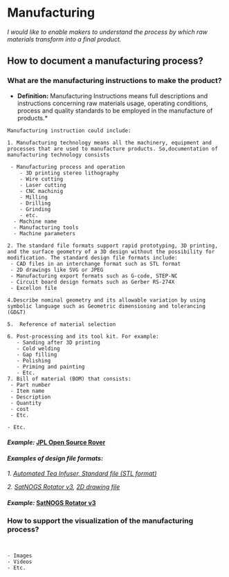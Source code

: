 # **Manufacturing**

*I would like to enable makers to understand the process by which raw materials transform into a final product.*

## **How to document a manufacturing process?**

### **What are the manufacturing instructions to make the product?**

- **Definition:** Manufacturing Instructions means full descriptions and instructions concerning raw materials usage, operating conditions, process and quality standards to be employed in the manufacture of products.*

 ```
 Manufacturing instruction could include: 
 
1. Manufacturing technology means all the machinery, equipment and processes that are used to manufacture products. So,documentation of manufacturing technology consists

  - Manufacturing process and operation  
     - 3D printing stereo lithography
     - Wire cutting
     - Laser cutting
     - CNC machinig 
     - Milling
     - Drilling
     - Grinding
     - etc.
   - Machine name
   - Manufacturing tools 
   - Machine parameters
   
2. The standard file formats support rapid prototyping, 3D printing, and the surface geometry of a 3D design without the possibility for modification. The standard design file formats include: 
  - CAD files in an interchange format such as STL format
  - 2D drawings like SVG or JPEG
  - Manufacturing export formats such as G-code, STEP-NC
  - Circuit board design formats such as Gerber RS-274X
  - Excellon file
    
4.Describe nominal geometry and its allowable variation by using symbolic language such as Geometric dimensioning and tolerancing (GD&T)

5.  Reference of material selection
 
6. Post-processing and its tool kit. For example: 
    - Sanding after 3D printing
    - Cold welding
    - Gap filling
    - Polishing
    - Priming and painting
    - Etc.  
7. Bill of material (BOM) that consists:
  - Part number
  - Item name
  - Description
  - Quantity
  - cost
  - Etc.

- Etc. 
 ```



#### *Example:* [JPL Open Source Rover](https://github.com/nasa-jpl/open-source-rover/tree/master/mechanical/body_assembly#3-machiningfabrication) 

#### *Examples of design file formats:* 

*1. [Automated Tea Infuser, Standard file (STL format)](https://wikifactory.com/+fablabbratislava/automated-tea-infuser/contributions/3f2c490)*

*2. [SatNOGS Rotator v3](https://wiki.satnogs.org/SatNOGS_Rotator_v3#Specifications), [2D drawing file](https://wiki.satnogs.org/File:C1001.png)*
  
#### *Example:* [SatNOGS Rotator v3](https://wiki.satnogs.org/SatNOGS_Rotator_v3#Build_Sequence) 

### **How to support the visualization of the manufacturing process?**

 ```

 
- Images 
- Videos 
- Etc.
 ```

